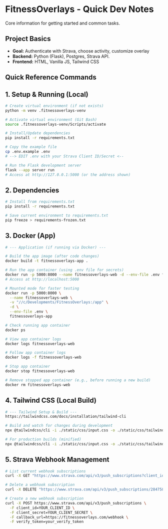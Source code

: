# FitnessOverlays - Quick Dev Notes

Core information for getting started and common tasks.

## Project Basics

- **Goal:** Authenticate with Strava, choose activity, customize overlay
- **Backend:** Python (Flask), Postgres, Strava API.
- **Frontend:** HTML, Vanilla JS, Tailwind CSS

## Quick Reference Commands

## 1. Setup & Running (Local)

```bash
# Create virtual environment (if not exists)
python -m venv .fitnessoverlays-venv

# Activate virtual environment (Git Bash)
source .fitnessoverlays-venv/Scripts/activate

# Install/Update dependencies
pip install -r requirements.txt

# Copy the example file
cp .env.example .env
# --> EDIT .env with your Strava Client ID/Secret <--

# Run the Flask development server
flask --app server run
# Access at http://127.0.0.1:5000 (or the address shown)
```

## 2. Dependencies

```bash
# Install from requirements.txt
pip install -r requirements.txt

# Save current environment to requirements.txt
pip freeze > requirements-frozen.txt
```

## 3. Docker (App)

```bash
# --- Application (if running via Docker) ---

# Build the app image (after code changes)
docker build -t fitnessoverlays-app .

# Run the app container (using .env file for secrets)
docker run -p 5000:8000 --name fitnessoverlays-web -d --env-file .env fitnessoverlays-app
# Access at http://localhost:5000

# Mounted mode for faster testing
docker run -p 5000:8000 \
  --name fitnessoverlays-web \
  -v "//c/Developments/FitnessOverlays:/app" \
  -d \
  --env-file .env \
  fitnessoverlays-app

# Check running app container
docker ps

# View app container logs
docker logs fitnessoverlays-web

# Follow app container logs
docker logs -f fitnessoverlays-web

# Stop app container
docker stop fitnessoverlays-web

# Remove stopped app container (e.g., before running a new build)
docker rm fitnessoverlays-web
```

## 4. Tailwind CSS (Local Build)

```bash
# --- Tailwind Setup & Build ---
https://tailwindcss.com/docs/installation/tailwind-cli

# Build and watch for changes during development
npx @tailwindcss/cli -i ./static/css/input.css -o ./static/css/tailwind.css --watch

# For production builds (minified)
npx @tailwindcss/cli -i ./static/css/input.css -o ./static/css/tailwind.css --minify
```

## 5. Strava Webhook Management

```bash
# List current webhook subscriptions
curl -X GET "https://www.strava.com/api/v3/push_subscriptions?client_id=YOUR_CLIENT_ID&client_secret=YOUR_CLIENT_SECRET"

# Delete a webhook subscription
curl -X DELETE "https://www.strava.com/api/v3/push_subscriptions/284758?client_id=YOUR_CLIENT_ID&client_secret=YOUR_CLIENT_SECRET"

# Create a new webhook subscription
curl -X POST https://www.strava.com/api/v3/push_subscriptions \
  -F client_id=YOUR_CLIENT_ID \
  -F client_secret=YOUR_CLIENT_SECRET \
  -F callback_url=https://fitnessoverlays.com/webhook \
  -F verify_token=your_verify_token
```
